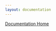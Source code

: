 ```yaml
---
layout: documentation
---
```

[Documentation Home](http://github.com/stratosphere/stratosphere/wiki)
